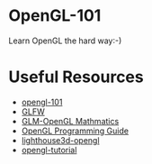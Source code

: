 OpenGL-101
==========

Learn OpenGL the hard way:-)

Useful Resources
================
*   [opengl-101](https://solarianprogrammer.com/categories/OpenGL/)
*   [GLFW](http://www.glfw.org/)
*   [GLM-OpenGL Mathmatics](http://glm.g-truc.net/)
*   [OpenGL Programming Guide](http://www.glprogramming.com/red/)
*   [lighthouse3d-opengl](http://www.lighthouse3d.com/opengl/tutorials.shtml)
*   [opengl-tutorial](http://www.opengl-tutorial.org/)
